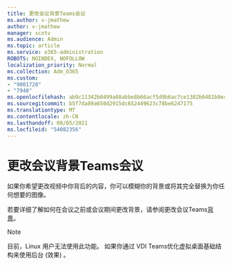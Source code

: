 ```yaml
---
title: 更改会议背景Teams会议
ms.author: v-jmathew
author: v-jmathew
manager: scotv
ms.audience: Admin
ms.topic: article
ms.service: o365-administration
ROBOTS: NOINDEX, NOFOLLOW
localization_priority: Normal
ms.collection: Adm_O365
ms.custom:
- "9001720"
- "7948"
ms.openlocfilehash: ab9c11342b0499a08abbe8b66acf5d9b6ac7ce1302b0481b9ece4f440d4c9886
ms.sourcegitcommit: b5f7da89a650d2915dc652449623c78be6247175
ms.translationtype: MT
ms.contentlocale: zh-CN
ms.lasthandoff: 08/05/2021
ms.locfileid: "54082356"
---
```

# <a name="change-your-background-for-a-teams-meeting"></a>更改会议背景Teams会议

如果你希望更改视频中你背后的内容，你可以模糊你的背景或将其完全替换为你任何想要的图像。

若要详细了解如何在会议之前或会议期间更改背景，请参阅更改会议Teams[背景](https://support.microsoft.com/office/change-your-background-for-a-teams-meeting-f77a2381-443a-499d-825e-509a140f4780)。

> [!NOTE]
> 目前，Linux 用户无法使用此功能。 如果你通过 VDI Teams优化虚拟桌面基础结构来使用后台 (效果) 。
